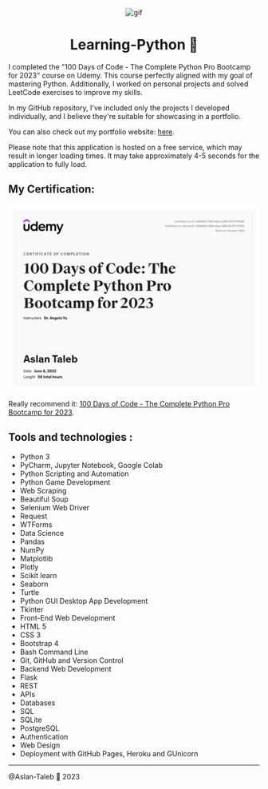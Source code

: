 <p align="center">
<img width="" src="https://media.giphy.com/media/kPVTbiTORIopy/giphy.gif" align="center" alt="gif" />
<h1 align="center">Learning-Python 🐍 
</h1>
</p>

I completed the "100 Days of Code - The Complete Python Pro Bootcamp for 2023" course on Udemy. This course perfectly aligned with my goal of mastering Python. Additionally, I worked on personal projects and solved LeetCode exercises to improve my skills.

In my GitHub repository, I've included only the projects I developed individually, and I believe they're suitable for showcasing in a portfolio.

You can also check out my portfolio website: [here](https://aslan-taleb.onrender.com/).

Please note that this application is hosted on a free service, which may result in longer loading times. It may take approximately 4-5 seconds for the application to fully load.

## My Certification: 

![CERTIFICATION](certif.jpg)

Really recommend it:
[100 Days of Code - The Complete Python Pro Bootcamp for 2023](https://www.udemy.com/course/100-days-of-code).

## Tools and technologies : 

- Python 3
- PyCharm, Jupyter Notebook, Google Colab
- Python Scripting and Automation
- Python Game Development
- Web Scraping
- Beautiful Soup
- Selenium Web Driver
- Request
- WTForms
- Data Science
- Pandas
- NumPy
- Matplotlib
- Plotly
- Scikit learn
- Seaborn
- Turtle
- Python GUI Desktop App Development
- Tkinter
- Front-End Web Development
- HTML 5
- CSS 3
- Bootstrap 4
- Bash Command Line
- Git, GitHub and Version Control
- Backend Web Development
- Flask
- REST
- APIs
- Databases
- SQL
- SQLite
- PostgreSQL
- Authentication
- Web Design
- Deployment with GitHub Pages, Heroku and GUnicorn

---

@Aslan-Taleb 🐍 2023
